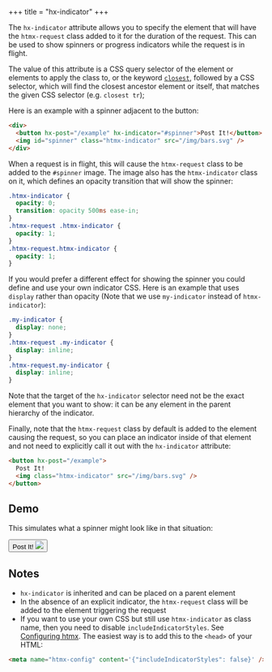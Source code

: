 +++
title = "hx-indicator"
+++

The `hx-indicator` attribute allows you to specify the element that will have the `htmx-request` class added to it for
the duration of the request. This can be used to show spinners or progress indicators while the request is in flight.

The value of this attribute is a CSS query selector of the element or elements to apply the class to, or the keyword
[`closest`](https://developer.mozilla.org/docs/Web/API/Element/closest), followed by a CSS selector, which will find the
closest ancestor element or itself, that matches the given CSS selector (e.g. `closest tr`);

Here is an example with a spinner adjacent to the button:

```html
<div>
  <button hx-post="/example" hx-indicator="#spinner">Post It!</button>
  <img id="spinner" class="htmx-indicator" src="/img/bars.svg" />
</div>
```

When a request is in flight, this will cause the `htmx-request` class to be added to the `#spinner` image. The image
also has the `htmx-indicator` class on it, which defines an opacity transition that will show the spinner:

```css
.htmx-indicator {
  opacity: 0;
  transition: opacity 500ms ease-in;
}
.htmx-request .htmx-indicator {
  opacity: 1;
}
.htmx-request.htmx-indicator {
  opacity: 1;
}
```

If you would prefer a different effect for showing the spinner you could define and use your own indicator CSS. Here is
an example that uses `display` rather than opacity (Note that we use `my-indicator` instead of `htmx-indicator`):

```css
.my-indicator {
  display: none;
}
.htmx-request .my-indicator {
  display: inline;
}
.htmx-request.my-indicator {
  display: inline;
}
```

Note that the target of the `hx-indicator` selector need not be the exact element that you want to show: it can be any
element in the parent hierarchy of the indicator.

Finally, note that the `htmx-request` class by default is added to the element causing the request, so you can place an
indicator inside of that element and not need to explicitly call it out with the `hx-indicator` attribute:

```html
<button hx-post="/example">
  Post It!
  <img class="htmx-indicator" src="/img/bars.svg" />
</button>
```

## Demo

This simulates what a spinner might look like in that situation:

<button class="btn" classes="toggle htmx-request:3s">
    Post It!
   <img  class="htmx-indicator" src="/img/bars.svg"/>
</button>

## Notes

- `hx-indicator` is inherited and can be placed on a parent element
- In the absence of an explicit indicator, the `htmx-request` class will be added to the element triggering the request
- If you want to use your own CSS but still use `htmx-indicator` as class name, then you need to disable
  `includeIndicatorStyles`. See [Configuring htmx](@/docs.md#config). The easiest way is to add this to the `<head>` of
  your HTML:

```html
<meta name="htmx-config" content='{"includeIndicatorStyles": false}' />
```
